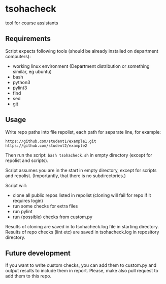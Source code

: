 # tsohacheck
tool for course assistants

## Requirements

Script expects following tools (should be already installed on department computers):

- working linux environment (Department distribution or something similar, eg ubuntu)
- bash
- python3
- pylint3
- find
- sed
- git


## Usage

Write repo paths into file repolist, each path for separate line, for example:

    https://github.com/student1/example1.git
    https://github.com/student2/example2

Then run the script: `bash tsohacheck.sh` in empty directory (except for repolist and scripts).

Script assumes you are in the start in empty directory, except for scripts and repolist. (Importantly, that there is no subdirectories.)

Script will:

- clone all public repos listed in repolist (cloning will fail for repo if it requires login)
- run some checks for extra files
- run pylint
- run (possible) checks from custom.py

Results of cloning are saved in to tsohacheck.log file in starting directory. Results of repo checks (lint etc) are saved in tsohacheck.log in repository directory.


## Future development

If you want to write custom checks, you can add them to custom.py and output results to include them in report. Please, make also pull request to add them to this repo.
